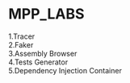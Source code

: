 # MPP_LABS
1.Tracer  
2.Faker  
3.Assembly Browser  
4.Tests Generator  
5.Dependency Injection Container

